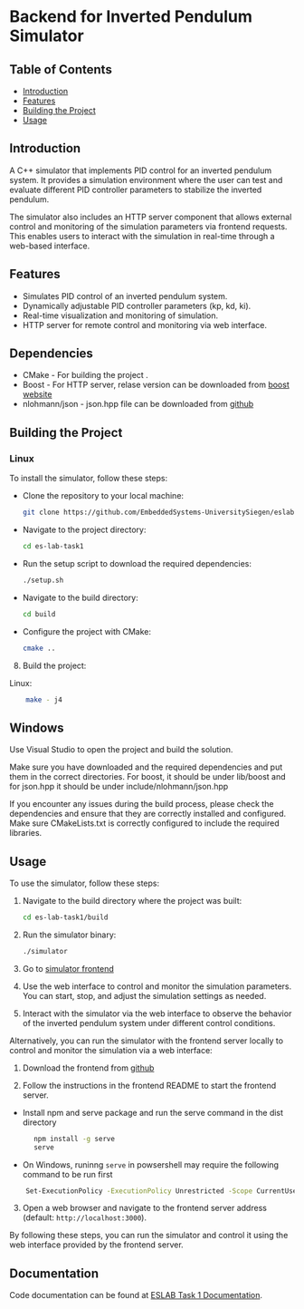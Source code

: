 # Backend for Inverted Pendulum Simulator

## Table of Contents

- [Introduction](#introduction)
- [Features](#features)
- [Building the Project](#building-the-project)
- [Usage](#usage)

## Introduction

A C++ simulator that implements PID control for an inverted pendulum system.
It provides a simulation environment where the user can test and evaluate
different PID controller parameters to stabilize the inverted pendulum.

The simulator also includes an HTTP server component that allows
external control and monitoring of the simulation parameters via frontend requests.
This enables users to interact with the simulation
in real-time through a web-based interface.

## Features

- Simulates PID control of an inverted pendulum system.
- Dynamically adjustable PID controller parameters (kp, kd, ki).
- Real-time visualization and monitoring of simulation.
- HTTP server for remote control and monitoring via web interface.

## Dependencies

- CMake - For building the project .
- Boost - For HTTP server, relase version can be downloaded from [boost website](https://www.boost.org/users/download/)
- nlohmann/json - json.hpp file can be downloaded from [github](https://github.com/nlohmann/json/releases/tag/v3.11.3)

## Building the Project

### Linux

To install the simulator, follow these steps:

- Clone the repository to your local machine:

  ```bash
  git clone https://github.com/EmbeddedSystems-UniversitySiegen/eslab-task1.git
  ```

- Navigate to the project directory:

  ```bash
  cd es-lab-task1
  ```

- Run the setup script to download the required dependencies:

  ```bash
  ./setup.sh
  ```

- Navigate to the build directory:

  ```bash
  cd build
  ```

- Configure the project with CMake:

  ```bash
  cmake ..
  ```

8. Build the project:

Linux:

```bash
    make - j4
```

## Windows

Use Visual Studio to open the project and build the solution.

Make sure you have downloaded and the required dependencies and put them in the correct directories.
For boost, it should be under lib/boost and for json.hpp it should be under include/nlohmann/json.hpp

If you encounter any issues during the build process,
please check the dependencies and ensure that they are correctly installed and configured.
Make sure CMakeLists.txt is correctly configured to include the required libraries.

## Usage

To use the simulator, follow these steps:

1. Navigate to the build directory where the project was built:

   ```bash
   cd es-lab-task1/build
   ```

2. Run the simulator binary:

   ```bash
   ./simulator
   ```

3. Go to [simulator frontend](https://eslab.es.eti.uni-siegen.de/eslab1/index.html)

4. Use the web interface to control and monitor the simulation parameters.
   You can start, stop, and adjust the simulation settings as needed.

5. Interact with the simulator via the web interface
   to observe the behavior of the inverted pendulum system
   under different control conditions.

Alternatively, you can run the simulator with the frontend server locally
to control and monitor the simulation via a web interface:

1. Download the frontend from [github](https://github.com/linem-davton/inverted_pendulum_frontend/releases)

2. Follow the instructions in the frontend README to start the frontend server.

- Install npm and serve package and run the serve command in the dist directory

```BASH
      npm install -g serve
      serve
```

- On Windows, runinng `serve` in powsershell may require
  the following command to be run first

```BASH
    Set-ExecutionPolicy -ExecutionPolicy Unrestricted -Scope CurrentUser
```

3. Open a web browser and navigate to the frontend server address (default: `http://localhost:3000`).

By following these steps, you can run the simulator and control it
using the web interface provided by the frontend server.

## Documentation

Code documentation can be found at [ESLAB Task 1 Documentation](https://eslab.es.eti.uni-siegen.de/eslab1/docs/index.html).
